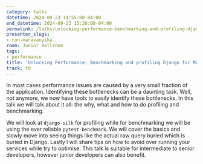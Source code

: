 ```yaml
---
category: talks
datetime: 2024-09-23 14:55:00-04:00
end_datetime: 2024-09-23 15:20:00-04:00
permalink: /talks/unlocking-performance-benchmarking-and-profiling-django-for-maximum-efficiency/
presenter_slugs:
- ron-maravanyika
room: Junior Ballroom
tags:
- performance
title: 'Unlocking Performance: Benchmarking and profiling Django for Maximum Efficiency'
track: t0
---
```


In most cases performance issues are caused by a very small fraction of the application.  Identifying these bottlenecks can be a daunting task. Well, not anymore, we now have tools to easily identify these bottlenecks. In this talk we will talk about it all: the why, what and how to do profiling and benchmarking. 

We will look at `django-silk` for profiling while for benchmarking we will be using the ever reliable `pytest-benchmark`. We will cover the basics and slowly move into seeing things like the actual raw query buried which is buried in Django. Lastly l will share tips on how to avoid over running your services while try to optimise. This talk is suitable for intermediate to senior developers, however junior developers can also benefit.